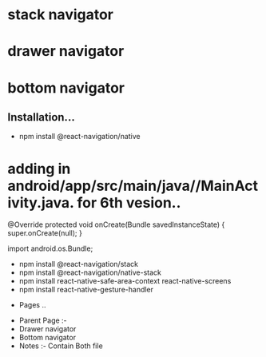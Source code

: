 ##
# stack navigator
# drawer navigator
# bottom navigator


## Installation...
 - npm install @react-navigation/native



 # adding  in android/app/src/main/java/<your package name>/MainActivity.java.   for 6th vesion..
 @Override
  protected void onCreate(Bundle savedInstanceState) {
    super.onCreate(null);
  }

import android.os.Bundle;




 - npm install @react-navigation/stack 
 - npm install @react-navigation/native-stack
 - npm install react-native-safe-area-context react-native-screens
 - npm install react-native-gesture-handler






* Pages ..
 - Parent Page :- 
  - Drawer navigator
  - Bottom navigator
  - Notes :- Contain Both file 
